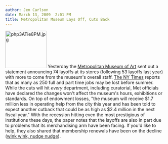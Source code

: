 ```yaml
---
author: Jen Carlson
date: March 13, 2009  2:01 PM
title: Metropolitan Museum Lays Off, Cuts Back
---
```


<p><span class="mt-enclosure mt-enclosure-image" style="display: inline;"> <img alt="php3ATie8PM.jpg" src="https://web.archive.org/web/20110623142631im_/http://gothamist.com/attachments/arts_jen/php3ATie8PM.jpg" width="130" height="118" class="image-right"> </span>Yesterday the <a href="https://web.archive.org/web/20110623142631/http://metmuseum.org/">Metropolitan Museum of Art</a> sent out a statement announcing 74 layoffs at its stores (following 53 layoffs last year) with more to come from the museum&apos;s overall staff. <a href="https://web.archive.org/web/20110623142631/http://www.nytimes.com/2009/03/13/arts/design/13metr.html?_r=1">The NY Times</a> reports that as many as 250 full and part time jobs may be lost before summer. While the cuts will hit <em>every</em> department, including curatorial, Met officials have declared the changes won&apos;t affect the museum&apos;s hours, exhibitions or standards. On top of endowment losses, &quot;the museum will receive $1.7 million less in operating help from the city this year and has been told to expect another cutback that could be as high as $2.4 million in the next fiscal year.&quot; With the recession hitting even the most prestigious of institutions these days, the paper notes that the layoffs are also in part due to problems that its merchandising arm have been facing. If you&apos;d like to help, they also shared that membership renewals have been on the decline (<a href="https://web.archive.org/web/20110623142631/http://www.metmuseum.org/member/memb_only/me_only_login.asp">wink wink, nudge nudge</a>).</p>